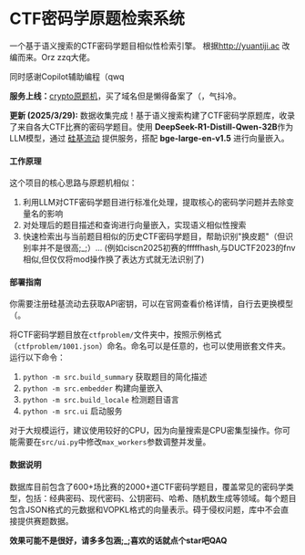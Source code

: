 # CTF密码学原题检索系统
一个基于语义搜索的CTF密码学题目相似性检索引擎。
根据<a href="http://yuantiji.ac" target="_blank" style="color: blue">http://yuantiji.ac</a> 改编而来。Orz zzq大佬。

同时感谢Copilot辅助编程（qwq

**服务上线：**[crypto原题机](http://www.baidu.com)，买了域名但是懒得备案了（，气抖冷。

**更新 (2025/3/29):** 数据收集完成！基于语义搜索构建了CTF密码学原题库，收录了来自各大CTF比赛的密码学题目。使用 **DeepSeek-R1-Distill-Qwen-32B**作为LLM模型，通过 [硅基流动](https://cloud.siliconflow.cn/) 提供服务，搭配 
**bge-large-en-v1.5** 进行向量嵌入。

#### 工作原理

这个项目的核心思路与原题机相似：

1. 利用LLM对CTF密码学题目进行标准化处理，提取核心的密码学问题并去除变量名的影响
2. 对处理后的题目描述和查询进行向量嵌入，实现语义相似性搜索
3. 快速检索出与当前题目相似的历史CTF密码学题目，帮助识别"换皮题"（但识别率并不是很高;_;）...
(例如ciscn2025初赛的fffffhash,与DUCTF2023的fnv相似,但仅仅将mod操作换了表达方式就无法识别了) 

#### 部署指南

你需要注册硅基流动去获取API密钥，可以在官网查看价格详情，自行去更换模型（。

将CTF密码学题目放在`ctfproblem/`文件夹中，按照示例格式（`ctfproblem/1001.json`）命名。命名可以是任意的，也可以使用嵌套文件夹。运行以下命令：

1. `python -m src.build_summary` 获取题目的简化描述
2. `python -m src.embedder` 构建向量嵌入
3. `python -m src.build_locale` 检测题目语言
4. `python -m src.ui` 启动服务

对于大规模运行，建议使用较好的CPU，因为向量搜索是CPU密集型操作。你可能需要在`src/ui.py`中修改`max_workers`参数调整并发量。

#### 数据说明

数据库目前包含了600+场比赛的2000+道CTF密码学题目，覆盖常见的密码学类型，包括：经典密码、现代密码、公钥密码、哈希、随机数生成等领域。每个题目包含JSON格式的元数据和VOPKL格式的向量表示。碍于侵权问题，库中不会直接提供赛题数据。

**效果可能不是很好，请多多包涵;_;喜欢的话就点个star吧QAQ**
